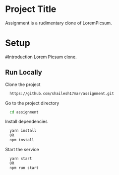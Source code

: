 # Project Title

Assignment is a rudimentary clone of LoremPicsum.

# Setup



#Introduction
Lorem Picsum clone.

## Run Locally

Clone the project

```bash
  https://github.com/shailesh17mar/assignment.git
```

Go to the project directory

```bash
  cd assignment
```

Install dependencies

```bash
  yarn install 
  OR
  npm install
```

Start the service

```bash
  yarn start 
  OR 
  npm run start
```

